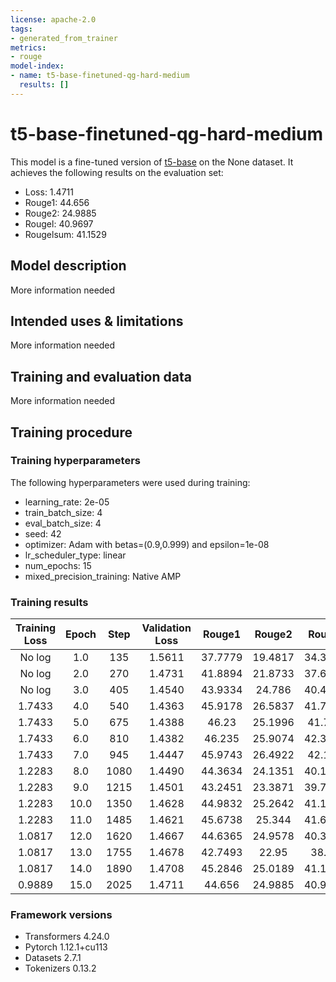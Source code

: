 ```yaml
---
license: apache-2.0
tags:
- generated_from_trainer
metrics:
- rouge
model-index:
- name: t5-base-finetuned-qg-hard-medium
  results: []
---
```


<!-- This model card has been generated automatically according to the information the Trainer had access to. You
should probably proofread and complete it, then remove this comment. -->

# t5-base-finetuned-qg-hard-medium

This model is a fine-tuned version of [t5-base](https://huggingface.co/t5-base) on the None dataset.
It achieves the following results on the evaluation set:
- Loss: 1.4711
- Rouge1: 44.656
- Rouge2: 24.9885
- Rougel: 40.9697
- Rougelsum: 41.1529

## Model description

More information needed

## Intended uses & limitations

More information needed

## Training and evaluation data

More information needed

## Training procedure

### Training hyperparameters

The following hyperparameters were used during training:
- learning_rate: 2e-05
- train_batch_size: 4
- eval_batch_size: 4
- seed: 42
- optimizer: Adam with betas=(0.9,0.999) and epsilon=1e-08
- lr_scheduler_type: linear
- num_epochs: 15
- mixed_precision_training: Native AMP

### Training results

| Training Loss | Epoch | Step | Validation Loss | Rouge1  | Rouge2  | Rougel  | Rougelsum |
|:-------------:|:-----:|:----:|:---------------:|:-------:|:-------:|:-------:|:---------:|
| No log        | 1.0   | 135  | 1.5611          | 37.7779 | 19.4817 | 34.3244 | 34.3904   |
| No log        | 2.0   | 270  | 1.4731          | 41.8894 | 21.8733 | 37.6817 | 37.6942   |
| No log        | 3.0   | 405  | 1.4540          | 43.9334 | 24.786  | 40.4115 | 40.3838   |
| 1.7433        | 4.0   | 540  | 1.4363          | 45.9178 | 26.5837 | 41.7405 | 41.8215   |
| 1.7433        | 5.0   | 675  | 1.4388          | 46.23   | 25.1996 | 41.701  | 41.7289   |
| 1.7433        | 6.0   | 810  | 1.4382          | 46.235  | 25.9074 | 42.3053 | 42.4358   |
| 1.7433        | 7.0   | 945  | 1.4447          | 45.9743 | 26.4922 | 42.107  | 42.244    |
| 1.2283        | 8.0   | 1080 | 1.4490          | 44.3634 | 24.1351 | 40.1315 | 40.2471   |
| 1.2283        | 9.0   | 1215 | 1.4501          | 43.2451 | 23.3871 | 39.7387 | 39.9479   |
| 1.2283        | 10.0  | 1350 | 1.4628          | 44.9832 | 25.2642 | 41.1644 | 41.3158   |
| 1.2283        | 11.0  | 1485 | 1.4621          | 45.6738 | 25.344  | 41.6082 | 41.7572   |
| 1.0817        | 12.0  | 1620 | 1.4667          | 44.6365 | 24.9578 | 40.3016 | 40.4266   |
| 1.0817        | 13.0  | 1755 | 1.4678          | 42.7493 | 22.95   | 38.66   | 38.7194   |
| 1.0817        | 14.0  | 1890 | 1.4708          | 45.2846 | 25.0189 | 41.1739 | 41.3332   |
| 0.9889        | 15.0  | 2025 | 1.4711          | 44.656  | 24.9885 | 40.9697 | 41.1529   |


### Framework versions

- Transformers 4.24.0
- Pytorch 1.12.1+cu113
- Datasets 2.7.1
- Tokenizers 0.13.2
